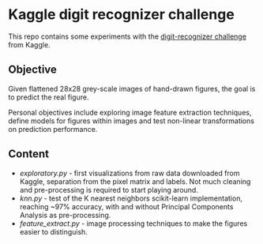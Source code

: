 # Kaggle digit recognizer challenge

This repo contains some experiments with the
[digit-recognizer challenge](https://www.kaggle.com/c/digit-recognizer) from Kaggle.

## Objective

Given flattened 28x28 grey-scale images of hand-drawn figures, the
goal is to predict the real figure.  

Personal objectives include exploring image feature extraction
techniques, define models for figures within images and test
non-linear transformations on prediction performance.

## Content

* *exploratory.py* - first visualizations from raw data
downloaded from Kaggle, separation from the pixel matrix and
labels. Not much cleaning and pre-processing is required to start
playing around.
* *knn.py* - test of the K nearest neighbors scikit-learn
implementation, reaching ~97% accuracy, with and without
Principal Components Analysis as pre-processing.
* *feature_extract.py* - image processing techniques to make the
figures easier to distinguish.
